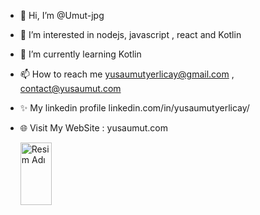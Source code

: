 
- 👋 Hi, I’m @Umut-jpg
- 👀 I’m interested in  nodejs, javascript , react and Kotlin
- 🌱 I’m currently learning Kotlin
- 📫 How to reach me yusaumutyerlicay@gmail.com , contact@yusaumut.com
- ✨ My linkedin profile linkedin.com/in/yusaumutyerlicay/
- 🌐 Visit My WebSite : yusaumut.com

     <img src="https://github.com/Umut-jpg/MobileCurrencyApp/assets/77737561/fea3b1b3-5dd5-413b-9ca4-346d0b658057 " alt="Resim Adı" width="50" height="100"> 

